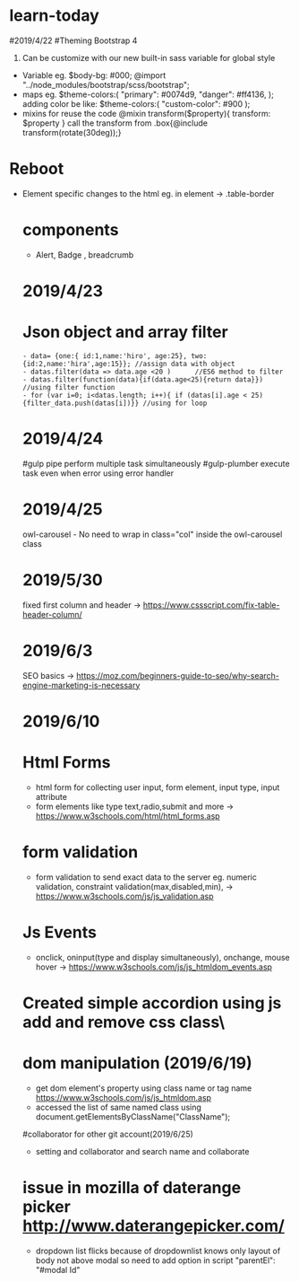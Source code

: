 # learn-today
#2019/4/22
#Theming Bootstrap 4
1. Can be customize with our new built-in sass variable for global style
- Variable
   eg. $body-bg: #000;
    @import "../node_modules/bootstrap/scss/bootstrap";
- maps
    eg. $theme-colors:(
    "primary": #0074d9,
    "danger": #ff4136,
    );
    adding color be like:
    $theme-colors:(
    "custom-color": #900
    );
- mixins
   for reuse the code
   @mixin transform($property){
      transform: $property
   }
   call the transform from
      .box{@include transform(rotate(30deg));}
      
      
# Reboot
   -  Element specific changes to the html
      eg. in <table> element -> .table-border
   
# components
   - Alert, Badge , breadcrumb

# 2019/4/23
# Json object and array filter
    - data= {one:{ id:1,name:'hiro', age:25}, two:{id:2,name:'hira',age:15}}; //assign data with object
    - datas.filter(data => data.age <20 )      //ES6 method to filter
    - datas.filter(function(data){if(data.age<25){return data}})  //using filter function
    - for (var i=0; i<datas.length; i++){ if (datas[i].age < 25) {filter_data.push(datas[i])}} //using for loop



# 2019/4/24
   #gulp pipe
      perform multiple task simultaneously
   #gulp-plumber
      execute task even when error using error handler
      
# 2019/4/25
   owl-carousel
      - No need to wrap in class="col" inside the owl-carousel class
      
# 2019/5/30
fixed first column and header -> https://www.cssscript.com/fix-table-header-column/

# 2019/6/3
SEO basics              -> https://moz.com/beginners-guide-to-seo/why-search-engine-marketing-is-necessary

# 2019/6/10
# Html Forms  
- html form for collecting user input, form element, input type, input attribute 
- form elements like type text,radio,submit and more    -> https://www.w3schools.com/html/html_forms.asp
# form validation
- form validation to send exact data to the server 
   eg. numeric validation, constraint validation(max,disabled,min),  -> https://www.w3schools.com/js/js_validation.asp
   
# Js Events
  - onclick, oninput(type and display simultaneously), onchange, mouse hover -> https://www.w3schools.com/js/js_htmldom_events.asp
# Created simple accordion using js add and remove css class\


# dom manipulation (2019/6/19)
   - get dom element's property using class name or tag name      https://www.w3schools.com/js/js_htmldom.asp
   - accessed the list of same named class using document.getElementsByClassName("ClassName");


#collaborator for other git account(2019/6/25)
   - setting and collaborator and search name and collaborate


# issue in mozilla of daterange picker             http://www.daterangepicker.com/
   - dropdown list flicks because of dropdownlist knows only layout of body not above modal so need to add option in script
         "parentEl": "#modal Id"
